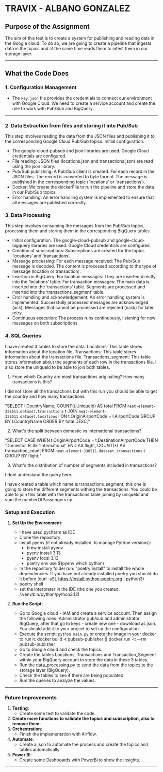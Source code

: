 # **TRAVIX - ALBANO GONZALEZ**

## **Purpose of the Assignment**

The aim of this test is to create a system for publishing and reading data in the Google cloud. To do so, we are going to create a pipeline that ingests data in the topics and at the same time reads them to infest them in our storage layer.

---



## **What the Code Does**

### **1. Configuration Management**
- The `key.json` file provides the credentials to connect our environment with Google Cloud. We need to create a service account and create the role to work with Pub/Sub and BigQuery.

---

### **2. Data Extraction from files and storing it into Pub/Sub**
This step involves reading the data from the JSON files and publishing it to the corresponding Google Cloud Pub/Sub topics.
Initial configuration:
- The google-cloud-pubsub and json libraries are used.
Google Cloud credentials are configured.
- File reading:
JSON files (locations.json and transactions.json) are read using the json library.
- Pub/Sub publishing:
A Pub/Sub client is created.
For each record in the JSON files:
The record is converted to byte format.
The message is published in the corresponding topic (‘locations’ or ‘transactions’).
- Docker: We create the dockerFile to run the pipeline and store the data in our Pub/Sub topics.
- Error handling:
An error handling system is implemented to ensure that all messages are published correctly.

### **3. Data Processing**
This step involves consuming the messages from the Pub/Sub topics, processing them and storing them in the corresponding BigQuery tables.
- Initial configuration:
The google-cloud-pubsub and google-cloud-bigquery libraries are used.
Google Cloud credentials are configured.
- Creation of subscriptions:
Subscriptions are created for the topics ‘locations’ and ‘transactions’.
- Message processing:
For each message received:
The Pub/Sub message is decoded.
The content is processed according to the type of message (location or transaction).
- Insertion in BigQuery:
For location messages:
They are inserted directly into the ‘locations’ table.
For transaction messages:
The main data is inserted into the ‘transactions’ table.
Segments are processed and inserted into the ‘transactions_segment’ table.
- Error handling and acknowledgement:
An error handling system is implemented.
Successfully processed messages are acknowledged (ack).
Messages that cannot be processed are rejected (nack) for later retry.
- Continuous execution:
The process runs continuously, listening for new messages on both subscriptions.

### **4. SQL Queries**

I have created 3 tables to store the data.
Locations: This table stores information about the location file.
Transactions: This table stores information about the transactions file.
Transactions_segment: This table stores information about the segments of each row in the transactions file. I also store the uniqueId to be able to join both tables.
1.  From which Country are most transactions originating? How many transactions is this?

I did not store all the transactions but with this run you should be able to get the country and how many transactions.

"SELECT l.CountryName, COUNT(t.UniqueId) AS total
FROM `neat-element-338511.dataset.transactions` t
JOIN `neat-element-338511.dataset.locations` l
ON t.OriginAirportCode = l.AirportCode
GROUP BY l.CountryName
ORDER BY total DESC;"

2. What's the split between domestic vs international transactions?


"SELECT
  CASE
    WHEN t.OriginAirportCode = t.DestinationAirportCode THEN 'Domestic'
    ELSE 'International'
  END AS flight,
  COUNT(*) AS transaction_count
FROM `neat-element-338511.dataset.transactions` t
GROUP BY flight;"

3. What's the distribution of number of segments included in transactions?

I dont understand the query here.

I have created a table which name is transactions_segment, this one is going to store the different segments withing the transactions.
You could be able to join this table with the transactions table joining by uniqueId and sum the numberOfPassengers up.



### **Setup and Execution**

1. **Set Up the Environment**:
   - I have used pycharm as IDE
   - Clone the repository:
   - install pyenv (if not already installed, to manage Python versions):
      - brew install pyenv
      - pyenv install 3.13
      - pyenv local 3.13
      - poetry env use $(pyenv which python)
   - In the repository folder run: "poetry install" to install the whole dependencies. If you have not already installed poetry you should do it before (curl -sSL https://install.python-poetry.org | python3)
   - poetry shell
   - set the interpreter in the IDE (the one you created, /.venv/bin/python/python3.13)
   


2. **Run the Script**:
   - Go to Google cloud - IAM and create a service account. Then assign the following roles: Administrator pub/sub and administrator BigQuery, after that go to keys - create new one - download as json. You should add it to your project to set up the configuration.
   - Execute the script: `python main.py` or crete the image in your docker to run it: docker build -t pubsub-publisher || docker run -it --rm pubsub-publisher
   - Go to Google cloud and check the topics.
   - Create the tables Locations, Transactions and Transaction_Segment within your BigQuery account to store the data in these 3 tables.
   - Run the data_processing.py to send the data from the topics to the storage layer (BigQuery).
   - Check the tables to see if there are being populated.
   - Run the queries to analyze the values.

---

### **Future Improvements**
1. **Testing**:
   - Create some test to validate the code.
2. **Create more functions to validate the topics and subscription, also to remove them**: 
3. **Orchestration**:
   - Finish the implementation with Airflow.
4. **Automate**:
   - Create a json to automate the process and create the topics and tables automatically
5. **Power BI**:
   - Create some Dashboards with PowerBi to show the insights.
---


